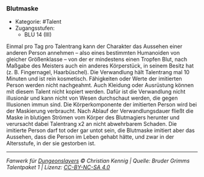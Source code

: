 <!---
Dies ist ein Fanwerk für DUNGEONSLAYERS © von Christian Kennig

Quellen:      [Bruder Grimms Talentpaket 1](https://www.f-space.de/ds4/downloads.html)
              [Talentbeschreibungen](https://www.f-space.de/ds4/tools-talentcards.html)
License:      [CC-BY-NC-SA 4.0](https://creativecommons.org/licenses/by-nc-sa/4.0/deed.de)
Richtlinien:  [Fanwerkrichtlinien](https://www.dungeonslayers.net/fanwerk-richtlinien/)
Autor:        Zauberlehrling
-->

### Blutmaske

- Kategorie: #Talent
- Zugangsstufen:
  - BLU 14 (III)

Einmal pro Tag pro Talentrang kann der Charakter das Aussehen einer anderen Person annehmen – also eines bestimmten Humanoiden von gleicher Größenklasse – von der er mindestens einen Tropfen Blut, nach Maßgabe des Meisters auch ein anderes Körperstück, in seinem Besitz hat (z. B. Fingernagel, Haarbüschel). Die Verwandlung hält Talentrang mal 10 Minuten und ist rein kosmetisch. Fähigkeiten oder Werte der imitierten Person werden nicht nachgeahmt. Auch Kleidung oder Ausrüstung können mit diesem Talent nicht kopiert werden. Dafür ist die Verwandlung nicht illusionär und kann nicht von Wesen durchschaut werden, die gegen Illusionen immun sind. Die Körperkomponente der imitierten Person wird bei der Maskierung verbraucht. Nach Ablauf der Verwandlungsdauer fließt die Maske in blutigen Strömen vom Körper des Blutmagiers herunter und verursacht dabei Talentrang x2 an nicht abwehrbarem Schaden. Die imitierte Person darf tot oder gar untot sein, die Blutmaske imitiert aber das Aussehen, dass die Person im Leben gehabt hätte, und zwar in der Altersstufe, in der sie gestorben ist.

---

_Fanwerk für [Dungeonslayers](https://www.dungeonslayers.net/) © Christian Kennig | Quelle: Bruder Grimms Talentpaket 1 | Lizenz: [CC-BY-NC-SA 4.0](https://creativecommons.org/licenses/by-nc-sa/4.0/deed.de)_
